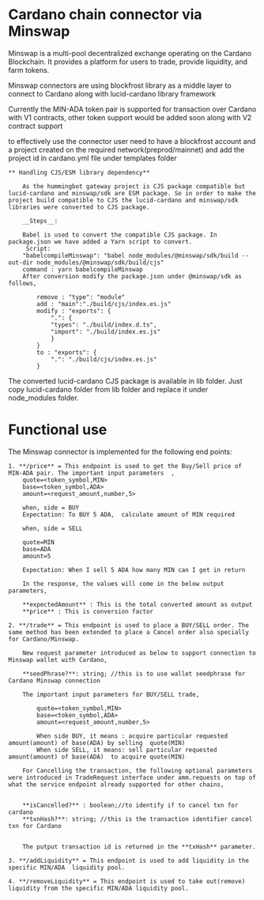 # Cardano chain connector via Minswap

Minswap is a multi-pool decentralized exchange operating on the Cardano Blockchain. It provides a platform for users to trade, provide liquidity, and farm tokens.

Minswap connectors are using blockfrost library as a middle layer to connect to Cardano along with lucid-cardano library framework

Currently the MIN-ADA token pair is supported for transaction over Cardano with V1 contracts, other token support would be added soon along with V2 contract support

to effectively use the connector user need to have a blockfrost account and a project created on the required network(preprod/mainnet) and add the project id in cardano.yml file under templates folder

    ** Handling CJS/ESM library dependency**

        As the hummingbot gateway project is CJS package compatible but lucid-cardano and minswap/sdk are ESM package. So in order to make the project build compatible to CJS the lucid-cardano and minswap/sdk libraries were converted to CJS package.

        __Steps__:
        
        Babel is used to convert the compatible CJS package. In package.json we have added a Yarn script to convert.
         Script:
        "babelcompileMinswap": "babel node_modules/@minswap/sdk/build --out-dir node_modules/@minswap/sdk/build/cjs"
        command : yarn babelcompileMinswap
        After conversion modify the package.json under @minswap/sdk as follows,
  
            remove : "type": "module"
            add : "main":"./build/cjs/index.es.js"
            modify : "exports": {
                ".": {
                "types": "./build/index.d.ts",
                "import": "./build/index.es.js"
                }
            }
            to : "exports": {
                ".": "./build/cjs/index.es.js"
            }
  The converted lucid-cardano CJS package is available in lib folder.
        Just copy lucid-cardano folder from lib folder and replace it under node_modules folder.
# Functional use

The Minswap connector is implemented for the following end points:

    1. **/price** = This endpoint is used to get the Buy/Sell price of MIN-ADA pair. The important input parameters  ,
        quote=<token_symbol,MIN>
        base=<token_symbol,ADA>
        amount=<request_amount,number,5>
        
        when, side = BUY
        Expectation: To BUY 5 ADA,  calculate amount of MIN required

        when, side = SELL

        quote=MIN
        base=ADA
        amount=5

        Expectation: When I sell 5 ADA how many MIN can I get in return

        In the response, the values will come in the below output parameters,

        **expectedAmount** : This is the total converted amount as output
        **price** : This is conversion factor

    2. **/trade** = This endpoint is used to place a BUY/SELL order. The same method has been extended to place a Cancel order also specially for Cardano/Minswap. 

        New request parameter introduced as below to support connection to Minswap wallet with Cardano,

        **seedPhrase?**: string; //this is to use wallet seedphrase for Cardano Minswap connection
    
        The important input parameters for BUY/SELL trade,

            quote=<token_symbol,MIN>
            base=<token_symbol,ADA>
            amount=<request_amount,number,5>

            When side BUY, it means : acquire particular requested amount(amount) of base(ADA) by selling  quote(MIN)
            When side SELL, it means: sell particular requested amount(amount) of base(ADA)  to acquire quote(MIN)

        For Cancelling the transaction, the following optional parameters were introduced in TradeRequest interface under amm.requests on top of what the service endpoint already supported for other chains,

        
        **isCancelled?** : boolean;//to identify if to cancel txn for cardano
        **txnHash?**: string; //this is the transaction identifier cancel txn for Cardano  


        The putput transaction id is returned in the **txHash** parameter.  

    3. **/addLiquidity** = This endpoint is used to add liquidity in the specific MIN/ADA  liquidity pool.

    4. **/removeLiquidity** = This endpoint is used to take out(remove) liquidity from the specific MIN/ADA liquidity pool. 

